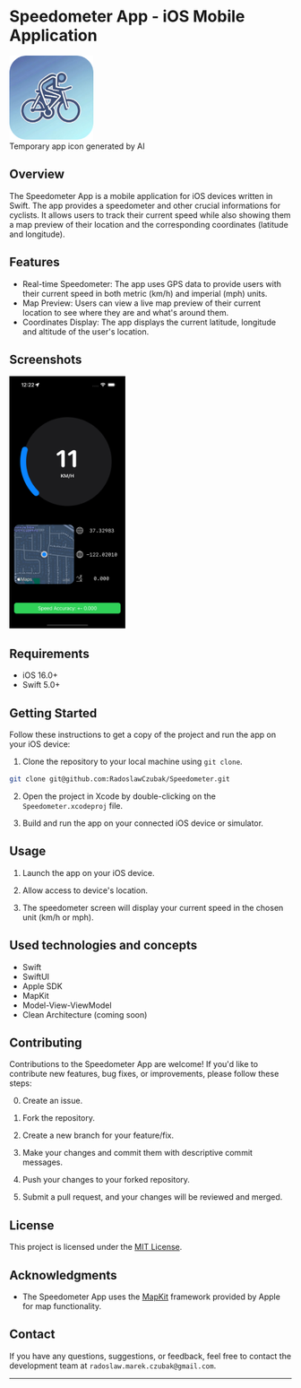 # Speedometer App - iOS Mobile Application

<img src="art/app_icon.png" height="150px"/> <br/>
Temporary app icon generated by AI

## Overview

The Speedometer App is a mobile application for iOS devices written in Swift. The app provides a speedometer and other crucial informations for cyclists. It allows users to track their current speed while also showing them a map preview of their location and the corresponding coordinates (latitude and longitude).

## Features

- Real-time Speedometer: The app uses GPS data to provide users with their current speed in both metric (km/h) and imperial (mph) units.
- Map Preview: Users can view a live map preview of their current location to see where they are and what's around them.
- Coordinates Display: The app displays the current latitude, longitude and altitude of the user's location.

## Screenshots

<img src="art/main_screen31072023.png" height="450px"/>

## Requirements

- iOS 16.0+
- Swift 5.0+

## Getting Started

Follow these instructions to get a copy of the project and run the app on your iOS device:

1. Clone the repository to your local machine using `git clone`.

```bash
git clone git@github.com:RadoslawCzubak/Speedometer.git
```

2. Open the project in Xcode by double-clicking on the `Speedometer.xcodeproj` file.

3. Build and run the app on your connected iOS device or simulator.

## Usage

1. Launch the app on your iOS device.

2. Allow access to device's location.

3. The speedometer screen will display your current speed in the chosen unit (km/h or mph).


## Used technologies and concepts

- Swift
- SwiftUI
- Apple SDK
- MapKit
- Model-View-ViewModel
- Clean Architecture (coming soon)

## Contributing

Contributions to the Speedometer App are welcome! If you'd like to contribute new features, bug fixes, or improvements, please follow these steps:

0. Create an issue.

1. Fork the repository.

2. Create a new branch for your feature/fix.

3. Make your changes and commit them with descriptive commit messages.

4. Push your changes to your forked repository.

5. Submit a pull request, and your changes will be reviewed and merged.

## License

This project is licensed under the [MIT License](LICENSE.md).

## Acknowledgments

- The Speedometer App uses the [MapKit](https://developer.apple.com/documentation/mapkit) framework provided by Apple for map functionality.

## Contact

If you have any questions, suggestions, or feedback, feel free to contact the development team at `radoslaw.marek.czubak@gmail.com`.

---

